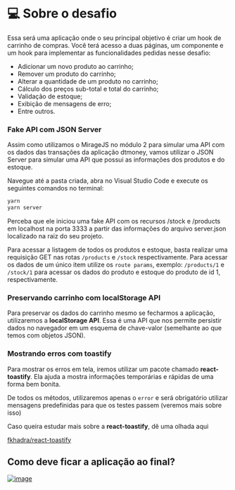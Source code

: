 # 💻 Sobre o desafio

Essa será uma aplicação onde o seu principal objetivo é criar um hook de carrinho de compras. Você terá acesso a duas páginas, um componente e um hook para implementar as funcionalidades pedidas nesse desafio:
- Adicionar um novo produto ao carrinho;
- Remover um produto do carrinho;
- Alterar a quantidade de um produto no carrinho;
- Cálculo dos preços sub-total e total do carrinho;
- Validação de estoque;
- Exibição de mensagens de erro;
- Entre outros.

### Fake API com JSON Server

Assim como utilizamos o MirageJS no módulo 2 para simular uma API com os dados das transações da aplicação dtmoney, vamos utilizar o JSON Server para simular uma API que possui as informações dos produtos e do estoque. 

Navegue até a pasta criada, abra no Visual Studio Code e execute os seguintes comandos no terminal:

```bash
yarn
yarn server
```

Perceba que ele iniciou uma fake API com os recursos /stock e /products em localhost na porta 3333 a partir das informações do arquivo server.json localizado na raiz do seu projeto.

Para acessar a listagem de todos os produtos e estoque, basta realizar uma requisição GET nas rotas `/products` e `/stock` respectivamente. Para acessar os dados de um único item utilize os `route params`, exemplo: `/products/1` e `/stock/1` para acessar os dados do produto e estoque do produto de id 1, respectivamente.

### Preservando carrinho com localStorage API

Para preservar os dados do carrinho mesmo se fecharmos a aplicação, utilizaremos a **localStorage API**. Essa é uma API que nos permite persistir dados no navegador em um esquema de chave-valor (semelhante ao que temos com objetos JSON). 

### Mostrando erros com toastify

Para mostrar os erros em tela, iremos utilizar um pacote chamado **react-toastify**. Ela ajuda a mostra informações temporárias e rápidas de uma forma bem bonita.

De todos os métodos, utilizaremos apenas o `error` e será obrigatório utilizar mensagens predefinidas para que os testes passem (veremos mais sobre isso)

Caso queira estudar mais sobre a **react-toastify**, dê uma olhada aqui

[fkhadra/react-toastify](https://github.com/fkhadra/react-toastify#readme)

## Como deve ficar a aplicação ao final?

[![image](https://user-images.githubusercontent.com/17517028/140976836-ef8cbd9c-578d-4ebe-b0d1-ad39f576aa23.png)](https://s3-us-west-2.amazonaws.com/secure.notion-static.com/f166455c-a42f-4d25-8baa-a6686a3cb476/challenge.mp4)


